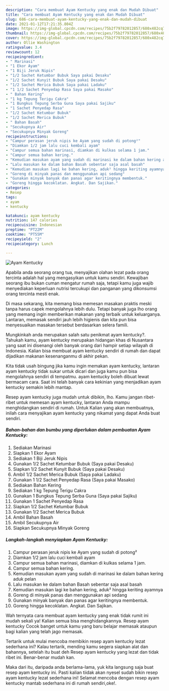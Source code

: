 ```yaml
---
description: "Cara membuat Ayam Kentucky yang enak dan Mudah Dibuat"
title: "Cara membuat Ayam Kentucky yang enak dan Mudah Dibuat"
slug: 686-cara-membuat-ayam-kentucky-yang-enak-dan-mudah-dibuat
date: 2021-01-12T17:21:35.804Z
image: https://img-global.cpcdn.com/recipes/75b2f79782012857/680x482cq70/ayam-kentucky-foto-resep-utama.jpg
thumbnail: https://img-global.cpcdn.com/recipes/75b2f79782012857/680x482cq70/ayam-kentucky-foto-resep-utama.jpg
cover: https://img-global.cpcdn.com/recipes/75b2f79782012857/680x482cq70/ayam-kentucky-foto-resep-utama.jpg
author: Ollie Washington
ratingvalue: 3.4
reviewcount: 12
recipeingredient:
- " Marinasi"
- "1 Ekor Ayam"
- "1 Biji Jeruk Nipis"
- "1/2 Sachet Ketumbar Bubuk Saya pakai Desaku"
- "1/2 Sachet Kunyit Bubuk Saya pakai Desaku"
- "1/2 Sachet Merica Bubuk Saya pakai Ladaku"
- "1 1/2 Sachet Penyedap Rasa Saya pakai Masako"
- " Bahan Kering"
- "1 kg Tepung Terigu Cakra"
- "1 Bungkus Tepung Serba Guna Saya pakai Sajiku"
- "1 Sachet Penyedap Rasa"
- "1/2 Sachet Ketumbar Bubuk"
- "1/2 Sachet Merica Bubuk"
- " Bahan Basah"
- "Secukupnya Air"
- "Secukupnya Minyak Goreng"
recipeinstructions:
- "Campur perasan jeruk nipis ke Ayam yang sudah di potong²"
- "Diamkan 1/2 jam lalu cuci kembali ayam"
- "Campur semua bahan marinasi, diamkan di kulkas selama 1 jam."
- "Campur semua bahan kering."
- "Kemudian masukan ayam yang sudah di marinasi ke dalam bahan kering aduk pelan"
- "Lalu masukan ke dalam bahan Basah sebentar saja asal basah"
- "Kemudian masukan lagi ke bahan kering, aduk² hingga keriting ayamnya"
- "Goreng di minyak panas dan menggunakan api sedang"
- "Gunakan minyak banyak dan panas agar keritingnya membentuk."
- "Goreng hingga kecoklatan. Angkat. Dan Sajikan."
categories:
- Resep
tags:
- ayam
- kentucky

katakunci: ayam kentucky 
nutrition: 147 calories
recipecuisine: Indonesian
preptime: "PT22M"
cooktime: "PT55M"
recipeyield: "2"
recipecategory: Lunch

---
```



![Ayam Kentucky](https://img-global.cpcdn.com/recipes/75b2f79782012857/680x482cq70/ayam-kentucky-foto-resep-utama.jpg)

Apabila anda seorang orang tua, menyajikan olahan lezat pada orang tercinta adalah hal yang mengasyikan untuk kamu sendiri. Kewajiban seorang ibu bukan cuman mengatur rumah saja, tetapi kamu juga wajib menyediakan keperluan nutrisi tercukupi dan panganan yang dikonsumsi orang tercinta mesti enak.

Di masa  sekarang, kita memang bisa memesan masakan praktis meski tanpa harus capek mengolahnya lebih dulu. Tetapi banyak juga lho orang yang memang ingin memberikan makanan yang terbaik untuk keluarganya. Lantaran, memasak sendiri jauh lebih higienis dan kita pun bisa menyesuaikan masakan tersebut berdasarkan selera famili. 



Mungkinkah anda merupakan salah satu penikmat ayam kentucky?. Tahukah kamu, ayam kentucky merupakan hidangan khas di Nusantara yang saat ini disenangi oleh banyak orang dari hampir setiap wilayah di Indonesia. Kalian bisa membuat ayam kentucky sendiri di rumah dan dapat dijadikan makanan kesenanganmu di akhir pekan.

Kita tidak usah bingung jika kamu ingin memakan ayam kentucky, lantaran ayam kentucky tidak sukar untuk dicari dan juga kamu pun bisa mengolahnya sendiri di tempatmu. ayam kentucky boleh dibuat lewat bermacam cara. Saat ini telah banyak cara kekinian yang menjadikan ayam kentucky semakin lebih mantap.

Resep ayam kentucky juga mudah untuk dibikin, lho. Kamu jangan ribet-ribet untuk memesan ayam kentucky, lantaran Anda mampu menghidangkan sendiri di rumah. Untuk Kalian yang akan membuatnya, inilah cara menyajikan ayam kentucky yang nikamat yang dapat Anda buat sendiri.

<!--inarticleads1-->

##### Bahan-bahan dan bumbu yang diperlukan dalam pembuatan Ayam Kentucky:

1. Sediakan  Marinasi
1. Siapkan 1 Ekor Ayam
1. Sediakan 1 Biji Jeruk Nipis
1. Gunakan 1/2 Sachet Ketumbar Bubuk (Saya pakai Desaku)
1. Siapkan 1/2 Sachet Kunyit Bubuk (Saya pakai Desaku)
1. Ambil 1/2 Sachet Merica Bubuk (Saya pakai Ladaku)
1. Gunakan 1 1/2 Sachet Penyedap Rasa (Saya pakai Masako)
1. Sediakan  Bahan Kering
1. Sediakan 1 kg Tepung Terigu Cakra
1. Gunakan 1 Bungkus Tepung Serba Guna (Saya pakai Sajiku)
1. Gunakan 1 Sachet Penyedap Rasa
1. Siapkan 1/2 Sachet Ketumbar Bubuk
1. Gunakan 1/2 Sachet Merica Bubuk
1. Ambil  Bahan Basah
1. Ambil Secukupnya Air
1. Siapkan Secukupnya Minyak Goreng




<!--inarticleads2-->

##### Langkah-langkah menyiapkan Ayam Kentucky:

1. Campur perasan jeruk nipis ke Ayam yang sudah di potong²
1. Diamkan 1/2 jam lalu cuci kembali ayam
1. Campur semua bahan marinasi, diamkan di kulkas selama 1 jam.
1. Campur semua bahan kering.
1. Kemudian masukan ayam yang sudah di marinasi ke dalam bahan kering aduk pelan
1. Lalu masukan ke dalam bahan Basah sebentar saja asal basah
1. Kemudian masukan lagi ke bahan kering, aduk² hingga keriting ayamnya
1. Goreng di minyak panas dan menggunakan api sedang
1. Gunakan minyak banyak dan panas agar keritingnya membentuk.
1. Goreng hingga kecoklatan. Angkat. Dan Sajikan.




Wah ternyata cara membuat ayam kentucky yang enak tidak rumit ini mudah sekali ya! Kalian semua bisa menghidangkannya. Resep ayam kentucky Cocok banget untuk kamu yang baru belajar memasak ataupun bagi kalian yang telah jago memasak.

Tertarik untuk mulai mencoba membikin resep ayam kentucky lezat sederhana ini? Kalau tertarik, mending kamu segera siapkan alat dan bahannya, setelah itu buat deh Resep ayam kentucky yang lezat dan tidak ribet ini. Benar-benar mudah kan. 

Maka dari itu, daripada anda berlama-lama, yuk kita langsung saja buat resep ayam kentucky ini. Pasti kalian tiidak akan nyesel sudah bikin resep ayam kentucky lezat sederhana ini! Selamat mencoba dengan resep ayam kentucky mantab sederhana ini di rumah sendiri,oke!.

